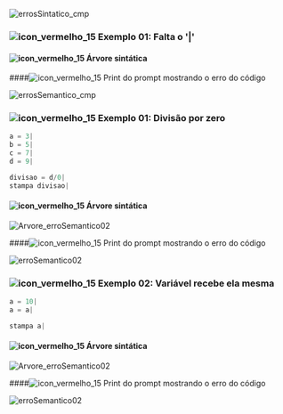 ![errosSintatico_cmp](https://user-images.githubusercontent.com/66503956/205922331-eb3f837c-371a-49d0-8f87-affe64d9a91f.png)

### ![icon_vermelho_15](https://user-images.githubusercontent.com/66503956/205958830-c695458a-41a3-47da-b57d-8f5143a258c2.png) Exemplo 01: Falta o '|'

#### ![icon_vermelho_15](https://user-images.githubusercontent.com/66503956/205958830-c695458a-41a3-47da-b57d-8f5143a258c2.png) Árvore sintática

####![icon_vermelho_15](https://user-images.githubusercontent.com/66503956/205958830-c695458a-41a3-47da-b57d-8f5143a258c2.png) Print do prompt mostrando o erro do código

![errosSemantico_cmp](https://user-images.githubusercontent.com/66503956/205922345-8533baa4-08bb-4f8b-be51-3daa738b70be.png)

### ![icon_vermelho_15](https://user-images.githubusercontent.com/66503956/205958830-c695458a-41a3-47da-b57d-8f5143a258c2.png) Exemplo 01: Divisão por zero

```c
a = 3|
b = 5|
c = 7|
d = 9|

divisao = d/0|
stampa divisao|
```

#### ![icon_vermelho_15](https://user-images.githubusercontent.com/66503956/205958830-c695458a-41a3-47da-b57d-8f5143a258c2.png) Árvore sintática 

![Arvore_erroSemantico02](https://user-images.githubusercontent.com/66503956/205958362-842f94fb-1c72-41e9-8866-83cb60b350ee.PNG)

####![icon_vermelho_15](https://user-images.githubusercontent.com/66503956/205958830-c695458a-41a3-47da-b57d-8f5143a258c2.png) Print do prompt mostrando o erro do código

![erroSemantico02](https://user-images.githubusercontent.com/66503956/205958441-23d726ef-43e7-4d37-b0a3-33c4e57c8f90.PNG)

### ![icon_vermelho_15](https://user-images.githubusercontent.com/66503956/205958830-c695458a-41a3-47da-b57d-8f5143a258c2.png) Exemplo 02: Variável recebe ela mesma

```c
a = 10|
a = a|

stampa a|
```

#### ![icon_vermelho_15](https://user-images.githubusercontent.com/66503956/205958830-c695458a-41a3-47da-b57d-8f5143a258c2.png) Árvore sintática 

![Arvore_erroSemantico02](https://user-images.githubusercontent.com/66503956/205958362-842f94fb-1c72-41e9-8866-83cb60b350ee.PNG)

####![icon_vermelho_15](https://user-images.githubusercontent.com/66503956/205958830-c695458a-41a3-47da-b57d-8f5143a258c2.png) Print do prompt mostrando o erro do código

![erroSemantico02](https://user-images.githubusercontent.com/66503956/205958441-23d726ef-43e7-4d37-b0a3-33c4e57c8f90.PNG)

